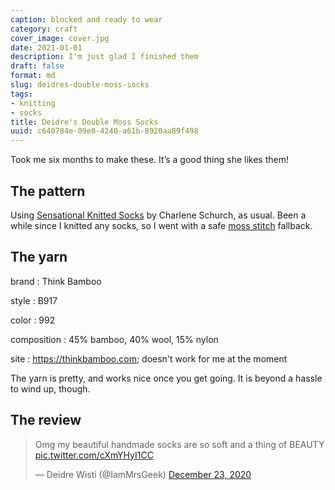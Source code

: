 ```yaml
---
caption: blocked and ready to wear
category: craft
cover_image: cover.jpg
date: 2021-01-01
description: I'm just glad I finished them
draft: false
format: md
slug: deidres-double-moss-socks
tags:
- knitting
- socks
title: Deidre's Double Moss Socks
uuid: c640784e-09e0-4240-a61b-8920aa89f498
---
```


Took me six months to make these. It’s a good thing she likes them!

## The pattern

Using [Sensational Knitted Socks][sock-book] by Charlene Schurch, as usual.
Been a while since I knitted any socks, so I went with a safe [moss
stitch][moss-stitch] fallback.

## The yarn

brand
: Think Bamboo

style
: B917

color
: 992

composition
: 45% bamboo, 40% wool, 15% nylon

site
: https://thinkbamboo.com; doesn't work for me at the moment

The yarn is pretty, and works nice once you get going.  It is beyond a hassle
to wind up, though.

## The review

<blockquote class="twitter-tweet"><p lang="en" dir="ltr">Omg my beautiful handmade socks are so soft and a thing of BEAUTY <a href="https://t.co/cXmYHyI1CC">pic.twitter.com/cXmYHyI1CC</a></p>&mdash; Deidre Wisti (@IamMrsGeek) <a href="https://twitter.com/IamMrsGeek/status/1341594975629283328?ref_src=twsrc%5Etfw">December 23, 2020</a></blockquote> <script async src="https://platform.twitter.com/widgets.js" charset="utf-8"></script>

[sock-book]: https://www.goodreads.com/book/show/399836.Sensational_Knitted_Socks
[moss-stitch]: https://www.gathered.how/knitting-and-crochet/knitting/moss-stitch/